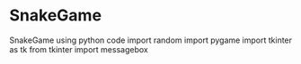# SnakeGame
SnakeGame using python code
import random
 import pygame
 import tkinter as tk
 from tkinter import messagebox
